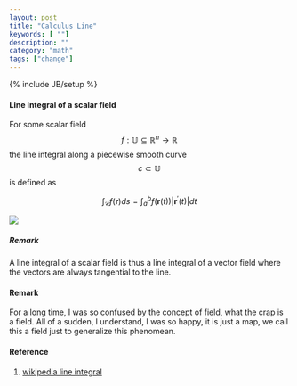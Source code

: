 ```yaml
---
layout: post
title: "Calculus Line"
keywords: [ ""]
description: ""
category: "math"
tags: ["change"]
---
```

{% include JB/setup %}

#### Line integral of a scalar field
For some scalar field 
$$
f: \mathbb{U} \subseteq \mathbb{R}^{n} \rightarrow \mathbb{R}
$$
the line integral along a piecewise smooth curve $$
c \subset \mathbb{U}
$$ is defined as

$$
\int_{\mathcal{C}} f(\mathbf{r}) d s=\int_{a}^{b}
f(\mathbf{r}(t))\left|\mathbf{r}^{\prime}(t)\right| d t
$$

<img src="{{IMAGE_PATH}}/math-change-calculus-line-scalar-field.gif" />

##### Remark
A line integral of a scalar field is thus a line integral of a vector field
where the vectors are always tangential to the line.



#### Remark
For a long time, I was so confused by the concept of field, what the crap is a
field. All of a sudden, I understand, I was so happy, it is just a map, we call
this a field just to generalize this phenomean.



#### Reference
1. [wikipedia line integral](https://en.wikipedia.org/wiki/Line_integral)



